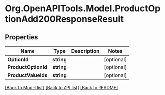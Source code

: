 # Org.OpenAPITools.Model.ProductOptionAdd200ResponseResult

## Properties

Name | Type | Description | Notes
------------ | ------------- | ------------- | -------------
**OptionId** | **string** |  | [optional] 
**ProductOptionId** | **string** |  | [optional] 
**ProductValueIds** | **string** |  | [optional] 

[[Back to Model list]](../README.md#documentation-for-models) [[Back to API list]](../README.md#documentation-for-api-endpoints) [[Back to README]](../README.md)

